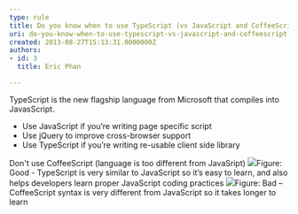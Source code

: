 ```yaml
---
type: rule
title: Do you know when to use TypeScript (vs JavaScript and CoffeeScript)?
uri: do-you-know-when-to-use-typescript-vs-javascript-and-coffeescript
created: 2013-08-27T15:13:31.0000000Z
authors:
- id: 3
  title: Eric Phan

---
```


 
​TypeScript is the new flagship language from Microsoft that compiles into JavasScript.

- Use JavaScript if you’re writing page specific script
- Use jQuery to improve cross-browser support
- Use TypeScript if you’re writing re-usable client side library


Don't use CoffeeScript (language is too different from JavaSript)
 ![](/PublishingImages/typescript-good.jpg)Figure: Good - TypeScript is very similar to JavaScript so it’s easy to learn, and also helps developers learn proper JavaScript coding practices​    ![](/PublishingImages/typescript-bad.jpg)Figure: Bad – CoffeeScript syntax is very different from JavaScript so it takes longer to learn ​
